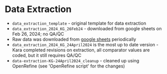 # Data Extraction
- `data_extraction_template` - original template for data extraction
- `data_extraction_2024_KG_26Feb24` - downloaded from google sheets on Feb 26, 2024; no QA/QC
- Raw data was downloaded from [google sheets](https://docs.google.com/spreadsheets/d/1huV2dUn7PD9T9jvT9nbovdblMDl8woWl/edit?usp=sharing&ouid=101236760582570084380&rtpof=true&sd=true) periodically
- `data_extraction_2024_KG_24April2024` is the most up to date version - Kara completed revisions on extraction, all comparator values are coded, but it still requires QA/QC
- `data-extraction-KG-24April2024_cleanup` - cleaned up using OpenRefine (see 'OpenRefine script' for the changes)
